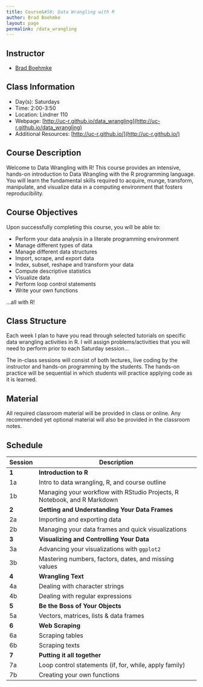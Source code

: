 ```yaml
---
title: Course&#58; Data Wrangling with R
author: Brad Boehmke
layout: page
permalink: /data_wrangling
---
```


## Instructor

  * [Brad Boehmke](http://bradleyboehmke.github.io/)


## Class Information

* Day(s): Saturdays
* Time: 2:00-3:50
* Location: Lindner 110
* Webpage: [http://uc-r.github.io/data_wrangling](http://uc-r.github.io/data_wrangling)
* Additional Resources: [http://uc-r.github.io/](http://uc-r.github.io/)


## Course Description 

Welcome to Data Wrangling with R! This course provides an intensive, hands-on introduction to Data Wrangling with the R programming language. You will learn the fundamental skills required to acquire, munge, transform, manipulate, and visualize data in a computing environment that fosters reproducibility.


## Course Objectives
Upon successfully completing this course, you will be able to:

- Perform your data analysis in a literate programming environment
- Manage different types of data
- Manage different data structures
- Import, scrape, and export data
- Index, subset, reshape and transform your data
- Compute descriptive statistics
- Visualize data
- Perform loop control statements
- Write your own functions

...all with R!

## Class Structure 

Each week I plan to have you read through selected tutorials on specific data wrangling activities in R.  I will assign problems/activities that you will need to perform prior to each Saturday session...

The in-class sessions will consist of both lectures, live coding by the instructor and hands-on programming by the students. The hands-on practice will be sequential in which students will practice applying code as it is learned. 


## Material
All required classroom material will be provided in class or online. Any recommended yet optional material will also be provided in the classroom notes.

## Schedule


| Session       | Description  |
|:--------------|--------------|
| **1**         | **Introduction to R**  |
| 1a            | Intro to data wrangling, R, and course outline  |
| 1b            | Managing your workflow with RStudio Projects, R Notebook, and R Markdown |
| **2**         | **Getting and Understanding Your Data Frames**  |
| 2a            | Importing and exporting data  |
| 2b            | Managing your data frames and quick visualizations |
| **3**         | **Visualizing and Controlling Your Data**  |
| 3a            | Advancing your visualizations with `ggplot2`  |
| 3b            | Mastering numbers, factors, dates, and missing values |
| **4**         | **Wrangling Text**  |
| 4a            | Dealing with character strings  |
| 4b            | Dealing with regular expressions |
| **5**         | **Be the Boss of Your Objects**  |
| 5a            | Vectors, matrices, lists & data frames  |
| **6**         | **Web Scraping**  |
| 6a            | Scraping tables  |
| 6b            | Scraping texts |
| **7**         | **Putting it all together**  |
| 7a            | Loop control statements (if, for, while, apply family)  |
| 7b            | Creating your own functions |
